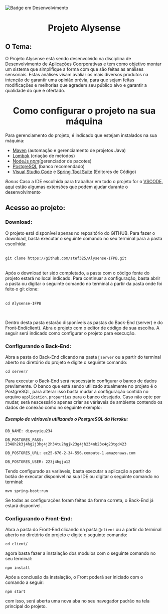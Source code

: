 ![Badge em Desenvolvimento](https://img.shields.io/static/v1?label=status&message=Projeto%20em%20construção&color=blue&style=for-the-badge&logo=appveyor)
<h1 align="center">Projeto Alysense</h1>


<h2>O Tema:</h2>
<p>
  O Projeto Alysense está sendo desenvolvido na disciplina de Desenvolvimento de Aplicações Coorporativas e tem como objetivo montar um sistema que simplifique a forma com que são feitas as análises sensoriais. Estas análises visam avaliar os mais diversos produtos na intenção de garantir uma opinião prévia, para que sejam feitas modificações e melhorias que agradem seu público alvo e garantir a qualidade do que é ofertado.
</p>


<h1 align="center">Como configurar o projeto na sua máquina</h1>

Para gerenciamento do projeto, é indicado que estejam instalados na sua máquina:
- [Maven](https://maven.apache.org/download.cgi) (automação e gerenciamento de projetos Java)
- [Lombok](https://projectlombok.org/download) (criação de metodos)
- [NodeJs *npm*](https://nodejs.org/en/)(gerenciador de pacotes)
- [PostgreSQL](https://www.postgresql.org/download/) (banco recomendado)
- [Visual Studio Code](https://code.visualstudio.com/) e [Spring Tool Suite](https://spring.io/tools) (Editores de Código)

*Bonus* 
Caso a IDE escolhida para trabalhar em todo o projeto for o [VSCODE](https://code.visualstudio.com/), [aqui](https://github.com/stef325/Alysense-IFPB/wiki/Extens%C3%B5es-recomendadas-VSCODE) estão algumas extensões que podem ajudar durante o desenvolvimento


<h2>Acesso ao projeto:</h2>

<h3>Download:</h3>
O projeto está disponível apenas no repositório do GITHUB. Para fazer o download, basta executar o seguinte comando no seu terminal para a pasta escolhida:
<br><br>

```
git clone https://github.com/stef325/Alysense-IFPB.git
```
<br>
Após o download ter sido completado, a pasta com o código fonte do projeto estará no local indicado. Para continuar a configuração, basta abrir a pasta ou digitar o seguinte comando no terminal a partir da pasta onde foi feito o git clone:
<br><br>

```
cd Alysense-IFPB
```
<br>

Dentro desta pasta estarão disponíveis as pastas do Back-End (server) e do Front-End(client). Abra o projeto com o editor de código de sua escolha. A seguir será indicado como configurar o projeto para execução.

<h3>Configurando o Back-End:</h3>


Abra a pasta do Back-End clicando na pasta `📁server` ou a partir do terminal aberto no diretório do projeto e digite o seguinte comando: 


```
cd server/
```

Para executar o Back-End será nescessário configurar o banco de dados previamente. O banco que está sendo utilizado atualmente no projeto é o PostgreSQL, para alterar isso basta mudar a configuração contida no arquivo `application.properties` para o banco desejado. Caso não opte por mudar, será nescessário apenas criar as váriaveis de ambiente contendo os dados de conexão como no seguinte exemplo:

<h5>Exemplo de váriaveis utilizando o PostgreSQL da Heroku:</h5>


```
DB_NAME: diqweyiqu234

DB_POSTGRES_PASS: 2348h2k3j4hg2j3hg4j2h34tu2hgjk23g4jh234nb23x4g23tgd423

DB_POSTGRES_URL: ec25-676-2-34-556.compute-1.amazonaws.com

DB_POSTGRES_USER: 223j4hgju12
```

Tendo configurado as variáveis, basta executar a aplicação a partir do botão de executar disponível na sua IDE ou digitar o seguinte comando no terminal:


```
mvn spring-boot:run
```

Se todas as configurações foram feitas da forma correta, o Back-End já estará disponível.


<h3>Configurando o Front-End:</h3>

Abra a pasta do Front-End clicando na pasta `📁client` ou a partir do terminal aberto no diretório do projeto e digite o seguinte comando:

```
cd client/
```

agora basta fazer a instalação dos modulos com o seguinte comando no seu terminal: 

```
npm install
```
Após a conclusão da instalação, o Front poderá ser iniciado com o comando a seguir:

```
npm start
```
com isso, será aberta uma nova aba no seu navegador padrão na tela principal do projeto.

